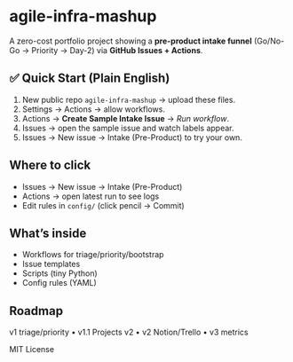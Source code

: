 # agile-infra-mashup

A zero-cost portfolio project showing a **pre-product intake funnel** (Go/No-Go → Priority → Day-2) via **GitHub Issues + Actions**.

## ✅ Quick Start (Plain English)
1) New public repo `agile-infra-mashup` → upload these files.
2) Settings → Actions → allow workflows.
3) Actions → **Create Sample Intake Issue** → *Run workflow*.
4) Issues → open the sample issue and watch labels appear.
5) Issues → New issue → Intake (Pre-Product) to try your own.

## Where to click
- Issues → New issue → Intake (Pre-Product)
- Actions → open latest run to see logs
- Edit rules in `config/` (click pencil → Commit)

## What’s inside
- Workflows for triage/priority/bootstrap
- Issue templates
- Scripts (tiny Python)
- Config rules (YAML)

## Roadmap
v1 triage/priority • v1.1 Projects v2 • v2 Notion/Trello • v3 metrics

MIT License
